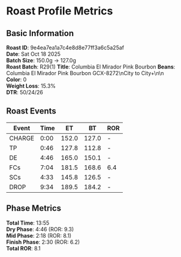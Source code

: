 # Roast Profile Metrics

## Basic Information
**Roast ID**: 9e4ea7ea1a7c4e8d8e77ff3a6c5a25af  
**Date**: Sat Oct 18 2025  
**Batch Size**: 150.0g → 127.0g  
**Roast Batch**: R29(1)
**Title**: Columbia El Mirador Pink Bourbon
**Beans**: Columbia El Mirador Pink Bourbon GCX-8272\nCity to City+\n\n  
**Color**: 0  
**Weight Loss**: 15.3%  
**DTR**: 50/24/26  

## Roast Events

| Event | Time | ET | BT | ROR |
|-------|------|----|----|-----|
| CHARGE | 0:00 | 152.0 | 127.0 | - |
| TP | 0:46 | 127.8 | 112.8 | - |
| DE | 4:46 | 165.0 | 150.1 | - |
| FCs | 7:04 | 181.5 | 168.6 | 6.4 |
| SCs | 4:33 | 145.8 | 126.5 | - |
| DROP | 9:34 | 189.5 | 184.2 | - |

## Phase Metrics
**Total Time**: 13:55  
**Dry Phase**: 4:46 (ROR: 9.3)  
**Mid Phase**: 2:18 (ROR: 8.1)  
**Finish Phase**: 2:30 (ROR: 6.2)  
**Total ROR**: 8.1  
